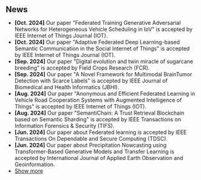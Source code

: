 <h1 id="news"></h1>

<h2 style="margin: 60px 0px 10px;">News</h2>

<ul>
<li><strong>[Oct. 2024]</strong> Our paper "Federated Training Generative Adversarial Networks for Heterogeneous Vehicle Scheduling in IoV"  is accepted by IEEE Internet of Things Journal (IOT). </li>
<li><strong>[Oct. 2024]</strong> Our paper "Adaptive Federated Deep Learning-based Semantic Communication in the Social Internet of Things"  is accepted by IEEE Internet of Things Journal (IOT). </li>
<li><strong>[Sep. 2024]</strong> Our paper "Digital evolution and twin miracle of sugarcane breeding"  is accepted by Field Crops Research (FCR). </li>
<li><strong>[Sep. 2024]</strong> Our paper "A Novel Framework for Multimodal BrainTumor Detection with Scarce Labels"  is accepted by IEEE Journal of Biomedical and Health Informatics (JBHI). </li>
<li><strong>[Aug. 2024]</strong> Our paper "Anonymous and Efficient Federated Learning in Vehicle Road Cooperation Systems with Augmented Intelligence of Things"  is accepted by IEEE Internet of Things (IOT). </li>
<li><strong>[Aug. 2024]</strong> Our paper "SemantiChain: A Trust Retrieval Blockchain based on Semantic Sharding"  is accepted by IEEE Transactions on Information Forensics & Security (TIFS). </li>
<li><strong>[Jun. 2024]</strong> Our paper about Federated learning is accepted by IEEE Transactions On Dependable and Secure Computing (TDSC). </li>
<li><strong>[Jun. 2024]</strong> Our paper about Precipitation Nowcasting using Transformer-Based Generative Models and Transfer Learning is accepted by International Journal of Applied Earth Observation and Geoinformation. </li>
  
<li> <a href="javascript:toggle_vis('newsmore')">Show more</a> </li>
<div id="newsmore" style="display:none"> 
  <li><strong>[Oct. 2023]</strong> No news yet. </li>
</div>

</ul>
